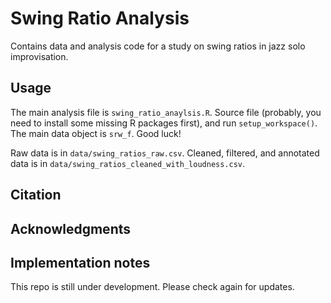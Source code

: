 # Swing Ratio Analysis

Contains data and analysis code for a study on swing ratios in jazz solo improvisation.

## Usage
The main analysis file is `swing_ratio_anaylsis.R`. Source file (probably, you need to install some missing R packages first), and run `setup_workspace()`. The main data object is `srw_f`. Good luck! 

Raw data is in `data/swing_ratios_raw.csv`. Cleaned, filtered, and annotated data is in `data/swing_ratios_cleaned_with_loudness.csv`.

## Citation


## Acknowledgments

 
## Implementation notes
This repo is still under development. Please check again for updates.
